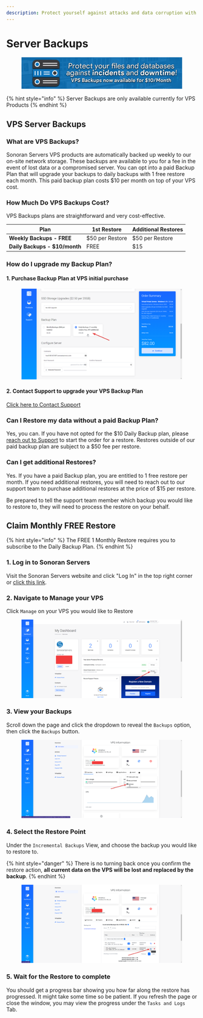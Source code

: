 ```yaml
---
description: Protect yourself against attacks and data corruption with our Backup Services!
---
```


# Server Backups

<figure><img src="../.gitbook/assets/s3-bannerpsd.png" alt=""><figcaption></figcaption></figure>

{% hint style="info" %}
Server Backups are only available currently for VPS Products
{% endhint %}

## VPS Server Backups

### What are VPS Backups?

Sonoran Servers VPS products are automatically backed up weekly to our on-site network storage. These backups are available to you for a fee in the event of lost data or a compromised server. You can opt into a paid Backup Plan that will upgrade your backups to daily backups with 1 free restore each month. This paid backup plan costs $10 per month on top of your VPS cost.

### How Much Do VPS Backups Cost?

VPS Backups plans are straightforward and very cost-effective.

| Plan                          | 1st Restore     | Additional Restores |
| ----------------------------- | --------------- | ------------------- |
| **Weekly Backups - FREE**     | $50 per Restore | $50 per Restore     |
| **Daily Backups - $10/month** | FREE            | $15                 |

### How do I upgrade my Backup Plan?

#### 1. Purchase Backup Plan at VPS initial purchase

<figure><img src="../.gitbook/assets/image (109).png" alt=""><figcaption></figcaption></figure>

#### 2. Contact Support to upgrade your VPS Backup Plan

[Click here to Contact Support](https://sonoranservers.com/contact.php)

### Can I Restore my data without a paid Backup Plan?

Yes, you can. If you have not opted for the $10 Daily Backup plan, please [reach out to Support](https://sonoranservers.com/contact.php) to start the order for a restore. Restores outside of our paid backup plan are subject to a $50 fee per restore.

### Can I get additional Restores?

Yes. If you have a paid Backup plan, you are entitled to 1 free restore per month. If you need additional restores, you will need to reach out to our support team to purchase additional restores at the price of $15 per restore.

Be prepared to tell the support team member which backup you would like to restore to, they will need to process the restore on your behalf.

## Claim Monthly FREE Restore

{% hint style="info" %}
The FREE 1 Monthly Restore requires you to subscribe to the Daily Backup Plan.
{% endhint %}

### 1. Log in to Sonoran Servers

Visit the Sonoran Servers website and click "Log In" in the top right corner or [click this link](https://sonoranservers.com/index.php?rp=/login).

### 2. Navigate to Manage your VPS

Click `Manage` on your VPS you would like to Restore

<figure><img src="../.gitbook/assets/image (118).png" alt=""><figcaption></figcaption></figure>

### 3. View your Backups

Scroll down the page and click the dropdown to reveal the `Backups` option, then click the `Backups` button.

<figure><img src="../.gitbook/assets/image (106).png" alt=""><figcaption></figcaption></figure>

### 4. Select the Restore Point

Under the `Incremental Backups` View, and choose the backup you would like to restore to.

{% hint style="danger" %}
There is no turning back once you confirm the restore action, **all current data on the VPS will be lost and replaced by the backup**.
{% endhint %}

<figure><img src="../.gitbook/assets/image (131).png" alt=""><figcaption></figcaption></figure>

### 5. Wait for the Restore to complete

You should get a progress bar showing you how far along the restore has progressed. It might take some time so be patient. If you refresh the page or close the window, you may view the progress under the `Tasks and Logs` Tab.
